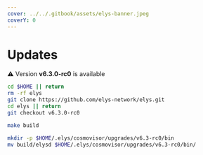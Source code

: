 ```yaml
---
cover: ../../.gitbook/assets/elys-banner.jpeg
coverY: 0
---
```


# Updates

⚠️ Version **v6.3.0-rc0** is available

```bash
cd $HOME || return
rm -rf elys
git clone https://github.com/elys-network/elys.git
cd elys || return
git checkout v6.3.0-rc0

make build

mkdir -p $HOME/.elys/cosmovisor/upgrades/v6.3-rc0/bin
mv build/elysd $HOME/.elys/cosmovisor/upgrades/v6.3-rc0/bin/
```
